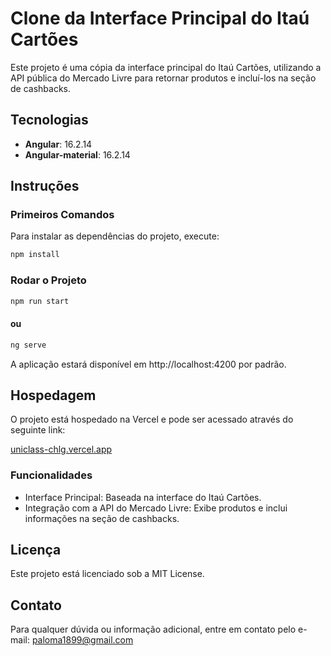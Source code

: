 # Clone da Interface Principal do Itaú Cartões

Este projeto é uma cópia da interface principal do Itaú Cartões, utilizando a API pública do Mercado Livre para retornar produtos e incluí-los na seção de cashbacks.

## Tecnologias

- **Angular**: 16.2.14
- **Angular-material**: 16.2.14 

## Instruções

### Primeiros Comandos

Para instalar as dependências do projeto, execute:

```bash
npm install

```
### Rodar o Projeto

```bash
npm run start

```
#### ou

```bash
ng serve

```

A aplicação estará disponível em http://localhost:4200 por padrão.

## Hospedagem

O projeto está hospedado na Vercel e pode ser acessado através do seguinte link:

[uniclass-chlg.vercel.app](https://uniclass-chlg.vercel.app/)

### Funcionalidades

* Interface Principal: Baseada na interface do Itaú Cartões.
* Integração com a API do Mercado Livre: Exibe produtos e inclui informações na seção de cashbacks.

## Licença

Este projeto está licenciado sob a MIT License.

## Contato

Para qualquer dúvida ou informação adicional, entre em contato pelo e-mail: paloma1899@gmail.com

